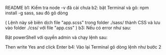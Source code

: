 README
b1: Kiểm tra node -v đã cài chưa
b2: bật Terminal và gõ: npm install -g sass, sau đó gõ dòng

  <!-- sass .sass/app.scss css/app.css --watch -->

( Lệnh này sẽ biên dịch file "app.scss" trong folder ./sass/ thành CSS và lưu vào folder ./css/ với file "app.css" )
b3: Nếu có error như sau:

<!-- cannot be loaded because running scripts is disabled on this system -->

Bật powerShell với quyền admin và chạy lệnh sau:

<!-- Set-ExecutionPolicy -Scope CurrentUser -ExecutionPolicy Unrestricted -->

Then write Yes and click Enter
b4: Vào lại Terminal gõ dòng lệnh như bước 2
